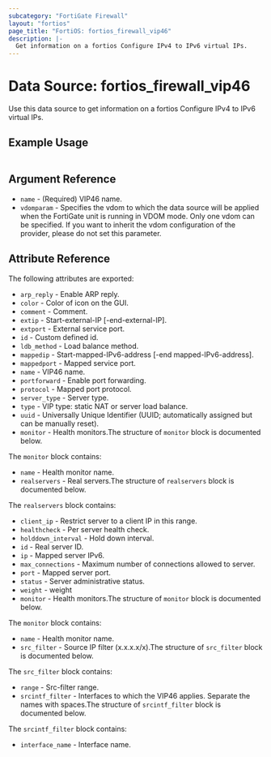 ```yaml
---
subcategory: "FortiGate Firewall"
layout: "fortios"
page_title: "FortiOS: fortios_firewall_vip46"
description: |-
  Get information on a fortios Configure IPv4 to IPv6 virtual IPs.
---
```


# Data Source: fortios_firewall_vip46
Use this data source to get information on a fortios Configure IPv4 to IPv6 virtual IPs.


## Example Usage

```hcl

```

## Argument Reference

* `name` - (Required) VIP46 name.
* `vdomparam` - Specifies the vdom to which the data source will be applied when the FortiGate unit is running in VDOM mode. Only one vdom can be specified. If you want to inherit the vdom configuration of the provider, please do not set this parameter.

## Attribute Reference

The following attributes are exported:

* `arp_reply` - Enable ARP reply.
* `color` - Color of icon on the GUI.
* `comment` - Comment.
* `extip` - Start-external-IP [-end-external-IP].
* `extport` - External service port.
* `id` - Custom defined id.
* `ldb_method` - Load balance method.
* `mappedip` - Start-mapped-IPv6-address [-end mapped-IPv6-address].
* `mappedport` - Mapped service port.
* `name` - VIP46 name.
* `portforward` - Enable port forwarding.
* `protocol` - Mapped port protocol.
* `server_type` - Server type.
* `type` - VIP type: static NAT or server load balance.
* `uuid` - Universally Unique Identifier (UUID; automatically assigned but can be manually reset).
* `monitor` - Health monitors.The structure of `monitor` block is documented below.

The `monitor` block contains:

* `name` - Health monitor name.
* `realservers` - Real servers.The structure of `realservers` block is documented below.

The `realservers` block contains:

* `client_ip` - Restrict server to a client IP in this range.
* `healthcheck` - Per server health check.
* `holddown_interval` - Hold down interval.
* `id` - Real server ID.
* `ip` - Mapped server IPv6.
* `max_connections` - Maximum number of connections allowed to server.
* `port` - Mapped server port.
* `status` - Server administrative status.
* `weight` - weight
* `monitor` - Health monitors.The structure of `monitor` block is documented below.

The `monitor` block contains:

* `name` - Health monitor name.
* `src_filter` - Source IP filter (x.x.x.x/x).The structure of `src_filter` block is documented below.

The `src_filter` block contains:

* `range` - Src-filter range.
* `srcintf_filter` - Interfaces to which the VIP46 applies. Separate the names with spaces.The structure of `srcintf_filter` block is documented below.

The `srcintf_filter` block contains:

* `interface_name` - Interface name.
